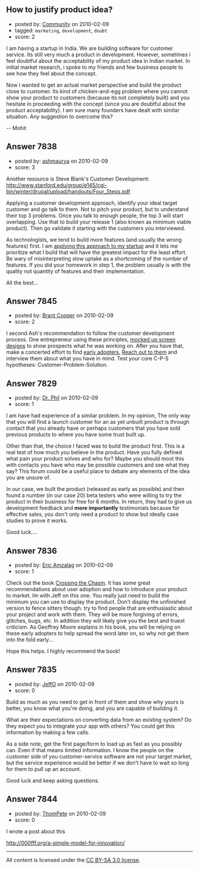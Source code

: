 ## How to justify product idea?

- posted by: [Community](https://stackexchange.com/users/-1/-1-community) on 2010-02-09
- tagged: `marketing`, `development`, `doubt`
- score: 2

I am having a startup in India. We are building software for customer service. Its still very much a product in development. However, sometimes i feel doubtful about the acceptability of my product idea in Indian market. In initial market research, i spoke to my friends and few business people to see how they feel about the concept. 

Now i wanted to get an actual market perspective and build the product close to customer. Its kind of chicken-and-egg problem where you cannot show your product to customers (because its not completely built) and you hesitate in proceeding with the concept (since you are doubtful about the product acceptability). I am sure many founders have dealt with similar situation. Any suggestion to overcome this?

-- Mohit


## Answer 7838

- posted by: [ashmaurya](https://stackexchange.com/users/-1/2485-ashmaurya) on 2010-02-09
- score: 3

Another resource is Steve Blank's Customer Development: http://www.stanford.edu/group/e145/cgi-bin/winter/drupal/upload/handouts/Four_Steps.pdf

Applying a customer development approach, identify your ideal target customer and go talk to them. Not to pitch your product, but to understand their top 3 problems. Once you talk to enough people, the top 3 will start overlapping. Use that to build your release 1 (also known as minimum viable product). Then go validate it starting with the customers you interviewed.

As technologists, we tend to build more features (and usually the wrong features) first. I am <a href="http://www.ashmaurya.com">applying this approach to my startup</a> and it lets me prioritize what I build that will have the greatest impact for the least effort. Be wary of misinterpreting slow uptake as a shortcoming of the number of features. If you did your homework in step 1, the problem usually is with the quality not quantity of features and their implementation.

All the best...


## Answer 7845

- posted by: [Brant Cooper](https://stackexchange.com/users/-1/2487-brant-cooper) on 2010-02-09
- score: 2

<p>I second Ash's recommendation to follow the customer development process. One entrepreneur using these principles, <a href="http://www.startuplessonslearned.com/2009/10/case-study-using-loi-to-get-customer.html" rel="nofollow">mocked up screen designs</a> to show prospects what he was working on.  After you have that, make a concerted effort to find <a href="http://market-by-numbers.com/2009/06/how-to-find-early-adopters/" rel="nofollow">early adopters.</a>  <a href="http://www.cindyalvarez.com/best-practices/customer-development-interviews-how-to-finding-people" rel="nofollow">Reach out to them</a> and interview them about what you have in mind.  Test your core C-P-S hypotheses: Customer-Problem-Solution.</p>



## Answer 7829

- posted by: [Dr. Phil](https://stackexchange.com/users/-1/2223-dr-phil) on 2010-02-09
- score: 1

I am have had experience of a similar problem. In my opinion, The only way that you will find a launch customer for an as yet unbuilt product is through contact that you already have or perhaps customers that you have sold previous products to where you have some trust built up.

Other than that, the choice I faced was to build the product first. This is a real test of how much you believe in the product. Have you fully defined what pain your product solves and who for? Maybe you should moot this with contacts you have who may be possible customers and see what they say? This forum could be a useful place to debate any elements of the idea you are unsure of.

In our case, we built the product (released as early as possible) and then found a number (in our case 20) beta testers who were willing to try the product in their business for free for 6 months. In return, they had to give us development feedback and **more importantly** testimonials because for effective sales, you don't only need a product to show but ideally case studies to prove it works.

Good luck....


## Answer 7836

- posted by: [Eric Amzalag](https://stackexchange.com/users/-1/2302-eric-amzalag) on 2010-02-09
- score: 1

<p>Check out the book <a href="http://rads.stackoverflow.com/amzn/click/0066620023" rel="nofollow">Crossing the Chasm</a>. It has some great recommendations about user adoption and how to introduce your product to market. Im with Jeff on this one. You really just need to build the minimum you can use to display the product. Don't display the unfinished version to fence sitters though. try to find people that are enthusiastic about your project and work with them. They will be more forgiving of errors, glitches, bugs, etc. In addition they will likely give you the best and truest criticism. As Geoffrey Moore explains in his book, you will be relying on these early adopters to help spread the word later on, so why not get them into the fold early...</p>

<p>Hope this helps. I highly recommend the book!</p>



## Answer 7835

- posted by: [JeffO](https://stackexchange.com/users/-1/1796-jeffo) on 2010-02-09
- score: 0

Build as much as you need to get in front of them and show why yours is better, you know what you're doing, and you are capable of building it.

What are their expectations on converting data from an existing system? Do they expect you to integrate your app with others? You could get this information by making a few calls.

As a side note, get the first page/form to load up as fast as you possibly can. Even if that means limited information. I know the people on the customer side of you customer-service software are not your target market, but the service experience would be better if we don't have to wait so long for them to pull up an account. 

Good luck and keep asking questions.






## Answer 7844

- posted by: [ThomPete](https://stackexchange.com/users/-1/1186-thompete) on 2010-02-09
- score: 0

I wrote a post about this

http://000fff.org/a-simple-model-for-innovation/




---

All content is licensed under the [CC BY-SA 3.0 license](https://creativecommons.org/licenses/by-sa/3.0/).
